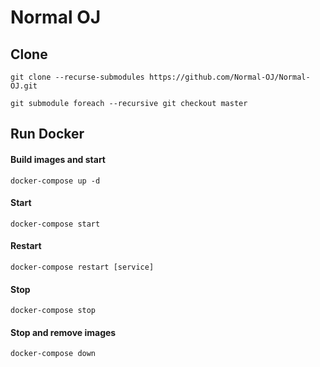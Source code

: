 # Normal OJ

## Clone

`git clone --recurse-submodules https://github.com/Normal-OJ/Normal-OJ.git`

`git submodule foreach --recursive git checkout master`

## Run Docker

#### Build images and start

`docker-compose up -d`

#### Start

`docker-compose start`

#### Restart

`docker-compose restart [service]`

#### Stop

`docker-compose stop`

#### Stop and remove images

`docker-compose down`
